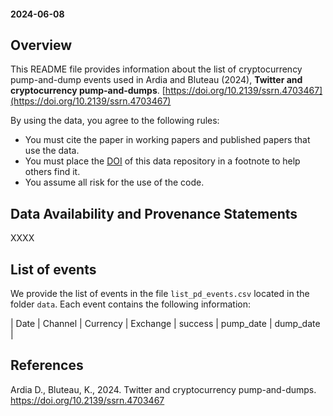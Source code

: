 #### 2024-06-08 

## Overview

This README file provides information about the list of cryptocurrency pump-and-dump events used in Ardia and Bluteau (2024), **Twitter and cryptocurrency pump-and-dumps**. [https://doi.org/10.2139/ssrn.4703467](https://doi.org/10.2139/ssrn.4703467)

By using the data, you agree to the following rules:

- You must cite the paper in working papers and published papers that use the data.
- You must place the [DOI](https://doi.org/10.5281/zenodo.10459612) of this data repository in a footnote to help others find it.
- You assume all risk for the use of the code.

## Data Availability and Provenance Statements

XXXX

## List of events

We provide the list of events in the file `list_pd_events.csv` located in the folder `data`. Each event contains the following information:

| Date | Channel | Currency | Exchange | success | pump_date | dump_date |

## References

Ardia D., Bluteau, K., 2024. Twitter and cryptocurrency pump-and-dumps. https://doi.org/10.2139/ssrn.4703467
